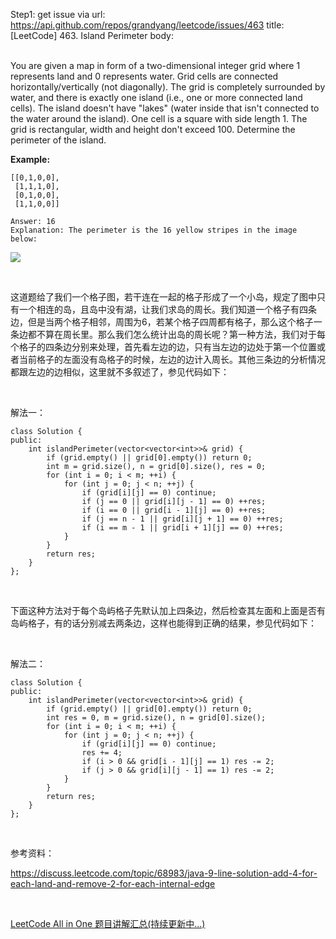 Step1: get issue via url: https://api.github.com/repos/grandyang/leetcode/issues/463 
 title:[LeetCode] 463. Island Perimeter 
 body:  
  

You are given a map in form of a two-dimensional integer grid where 1 represents land and 0 represents water. Grid cells are connected horizontally/vertically (not diagonally). The grid is completely surrounded by water, and there is exactly one island (i.e., one or more connected land cells). The island doesn't have "lakes" (water inside that isn't connected to the water around the island). One cell is a square with side length 1. The grid is rectangular, width and height don't exceed 100. Determine the perimeter of the island.

**Example:**
    
    
    [[0,1,0,0],
     [1,1,1,0],
     [0,1,0,0],
     [1,1,0,0]]
    
    Answer: 16
    Explanation: The perimeter is the 16 yellow stripes in the image below:
    

![](https://leetcode.com/static/images/problemset/island.png)

 

这道题给了我们一个格子图，若干连在一起的格子形成了一个小岛，规定了图中只有一个相连的岛，且岛中没有湖，让我们求岛的周长。我们知道一个格子有四条边，但是当两个格子相邻，周围为6，若某个格子四周都有格子，那么这个格子一条边都不算在周长里。那么我们怎么统计出岛的周长呢？第一种方法，我们对于每个格子的四条边分别来处理，首先看左边的边，只有当左边的边处于第一个位置或者当前格子的左面没有岛格子的时候，左边的边计入周长。其他三条边的分析情况都跟左边的边相似，这里就不多叙述了，参见代码如下：

 

解法一：
    
    
    class Solution {
    public:
        int islandPerimeter(vector<vector<int>>& grid) {
            if (grid.empty() || grid[0].empty()) return 0;
            int m = grid.size(), n = grid[0].size(), res = 0;
            for (int i = 0; i < m; ++i) {
                for (int j = 0; j < n; ++j) {
                    if (grid[i][j] == 0) continue;
                    if (j == 0 || grid[i][j - 1] == 0) ++res;
                    if (i == 0 || grid[i - 1][j] == 0) ++res;
                    if (j == n - 1 || grid[i][j + 1] == 0) ++res;
                    if (i == m - 1 || grid[i + 1][j] == 0) ++res;
                }
            }
            return res;
        }
    };

 

下面这种方法对于每个岛屿格子先默认加上四条边，然后检查其左面和上面是否有岛屿格子，有的话分别减去两条边，这样也能得到正确的结果，参见代码如下：

 

解法二：
    
    
    class Solution {
    public:
        int islandPerimeter(vector<vector<int>>& grid) {
            if (grid.empty() || grid[0].empty()) return 0;
            int res = 0, m = grid.size(), n = grid[0].size();
            for (int i = 0; i < m; ++i) {
                for (int j = 0; j < n; ++j) {
                    if (grid[i][j] == 0) continue;
                    res += 4;
                    if (i > 0 && grid[i - 1][j] == 1) res -= 2;
                    if (j > 0 && grid[i][j - 1] == 1) res -= 2;
                }
            }
            return res;
        }
    };

 

参考资料：

<https://discuss.leetcode.com/topic/68983/java-9-line-solution-add-4-for-each-land-and-remove-2-for-each-internal-edge>

 

[LeetCode All in One 题目讲解汇总(持续更新中...)](http://www.cnblogs.com/grandyang/p/4606334.html)
